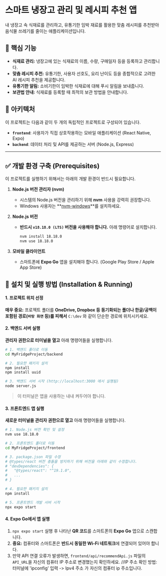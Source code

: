 # 스마트 냉장고 관리 및 레시피 추천 앱

내 냉장고 속 식재료를 관리하고, 유통기한 임박 재료를 활용한 맞춤 레시피를 추천받아 음식물 쓰레기를 줄이는 애플리케이션입니다.

## 🌟 핵심 기능

  - **식재료 관리:** 냉장고에 있는 식재료의 이름, 수량, 구매일자 등을 등록하고 관리합니다.
  - **맞춤 레시피 추천:** 유통기한, 사용자 선호도, 요리 난이도 등을 종합적으로 고려한 AI 레시피 추천을 제공합니다.
  - **유통기한 알림:** 소비기한이 임박한 식재료에 대해 푸시 알림을 보내줍니다.
  - **보관법 안내:** 식재료를 등록할 때 최적의 보관 방법을 안내합니다.

## 📂 아키텍처

이 프로젝트는 다음과 같이 두 개의 독립적인 프로젝트로 구성되어 있습니다.

  - **`frontend`**: 사용자가 직접 상호작용하는 모바일 애플리케이션 (React Native, Expo)
  - **`backend`**: 데이터 처리 및 API를 제공하는 서버 (Node.js, Express)

-----

## ✅ 개발 환경 구축 (Prerequisites)

이 프로젝트를 실행하기 위해서는 아래의 개발 환경이 반드시 필요합니다.

1.  **Node.js 버전 관리자 (nvm)**

      - 시스템의 Node.js 버전을 관리하기 위해 **nvm** 사용을 강력히 권장합니다.
      - Windows 사용자는 \*\*[nvm-windows](https://github.com/coreybutler/nvm-windows/releases)\*\*를 설치하세요.

2.  **Node.js 버전**

      - **반드시 `v18.18.0 (LTS)` 버전을 사용해야 합니다.** 아래 명령어로 설치합니다.
        ```bash
        nvm install 18.18.0
        nvm use 18.18.0
        ```

3.  **모바일 클라이언트**

      - 스마트폰에 **Expo Go** 앱을 설치해야 합니다. (Google Play Store / Apple App Store)

## 🚀 설치 및 실행 방법 (Installation & Running)

#### **1. 프로젝트 위치 선정**

**매우 중요:** 프로젝트 폴더를 **OneDrive, Dropbox 등 동기화되는 폴더나 한글/공백이 포함된 경로(`바탕 화면` 등)를 피해서** `C:\dev` 와 같이 단순한 경로에 위치시키세요.

#### **2. 백엔드 서버 실행**

**관리자 권한으로 터미널을 열고** 아래 명령어들을 실행합니다.

```bash
# 1. 백엔드 폴더로 이동
cd MyFridgeProject/backend

# 2. 필요한 패키지 설치
npm install
npm install uuid

# 3. 백엔드 서버 시작 (http://localhost:3000 에서 실행됨)
node server.js
```

> 이 터미널은 앱을 사용하는 내내 켜두어야 합니다.

#### **3. 프론트엔드 앱 실행**

**새로운 터미널을 관리자 권한으로 열고** 아래 명령어들을 실행합니다.

```bash
# 1. Node.js 버전 확인 및 설정
nvm use 18.18.0

# 2. 프론트엔드 폴더로 이동
cd MyFridgeProject/frontend

# 3. package.json 파일 수정
# @types/react 버전 충돌을 방지하기 위해 버전을 아래와 같이 수정합니다.
# "devDependencies": {
#   "@types/react": "^19.1.0",
#   ...
# }

# 4. 필요한 패키지 설치
npm install

# 5. 프론트엔드 개발 서버 시작
npx expo start
```

#### **4. Expo Go에서 앱 실행**

1.  `npx expo start` 실행 후 나타난 **QR 코드**를 스마트폰의 **Expo Go** 앱으로 스캔합니다.
2.  **중요:** 컴퓨터와 스마트폰은 **반드시 동일한 Wi-Fi 네트워크**에 연결되어 있어야 합니다.
3.  만약 API 연결 오류가 발생하면, `frontend/api/recommendApi.js` 파일의 `API_URL`을 자신의 컴퓨터 IP 주소로 변경했는지 확인하세요.
//IP 주소 확인 방법: 터미널에 'ipconfig' 입력 -> Ipv4 주소 가 자신의 컴퓨터 ip 주소입니다.    

